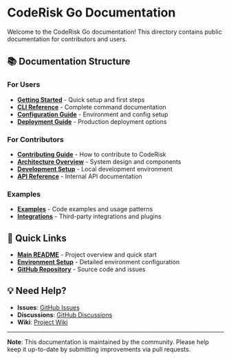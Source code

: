 # CodeRisk Go Documentation

Welcome to the CodeRisk Go documentation! This directory contains public documentation for contributors and users.

## 📚 Documentation Structure

### For Users
- **[Getting Started](getting-started.md)** - Quick setup and first steps
- **[CLI Reference](cli-reference.md)** - Complete command documentation
- **[Configuration Guide](configuration.md)** - Environment and config setup
- **[Deployment Guide](deployment.md)** - Production deployment options

### For Contributors
- **[Contributing Guide](../CONTRIBUTING.md)** - How to contribute to CodeRisk
- **[Architecture Overview](architecture.md)** - System design and components
- **[Development Setup](development.md)** - Local development environment
- **[API Reference](api-reference.md)** - Internal API documentation

### Examples
- **[Examples](examples/)** - Code examples and usage patterns
- **[Integrations](integrations/)** - Third-party integrations and plugins

## 🚀 Quick Links

- **[Main README](../README.md)** - Project overview and quick start
- **[Environment Setup](../ENVIRONMENT_SETUP.md)** - Detailed environment configuration
- **[GitHub Repository](https://github.com/rohankatakam/coderisk)** - Source code and issues

## 💡 Need Help?

- **Issues**: [GitHub Issues](https://github.com/rohankatakam/coderisk/issues)
- **Discussions**: [GitHub Discussions](https://github.com/rohankatakam/coderisk/discussions)
- **Wiki**: [Project Wiki](https://github.com/rohankatakam/coderisk/wiki)

---

**Note**: This documentation is maintained by the community. Please help keep it up-to-date by submitting improvements via pull requests.